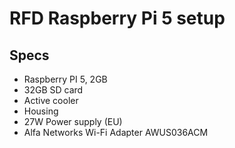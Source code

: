 # RFD Raspberry Pi 5 setup

## Specs

* Raspberry PI 5, 2GB
* 32GB SD card
* Active cooler
* Housing
* 27W Power supply (EU)
* Alfa Networks Wi-Fi Adapter AWUS036ACM
